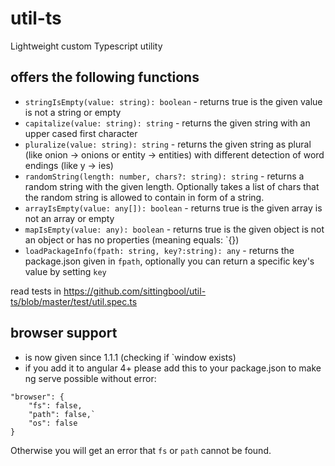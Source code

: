 # util-ts
Lightweight custom Typescript utility

## offers the following functions

- `stringIsEmpty(value: string): boolean` - returns true is the given value is not a string or empty
- `capitalize(value: string): string` - returns the given string with an upper cased first character
- `pluralize(value: string): string` - returns the given string as plural (like onion -> onions or entity -> entities) with different detection of word endings (like y -> ies)
- `randomString(length: number, chars?: string): string` - returns a random string with the given length. Optionally takes a list of chars that the random string is allowed to contain in form of a string.
- `arrayIsEmpty(value: any[]): boolean` - returns true is the given array is not an array or empty
- `mapIsEmpty(value: any): boolean` - returns true is the given object is not an object or has no properties (meaning equals: `{})
- `loadPackageInfo(fpath: string, key?:string): any` - returns the package.json given in `fpath`, optionally you can return a specific key's value by setting `key`

read tests in https://github.com/sittingbool/util-ts/blob/master/test/util.spec.ts

## browser support
- is now given since 1.1.1 (checking if `window exists)
- if you add it to angular 4+ please add this to your package.json to make ng serve possible without error:

```
"browser": {
    "fs": false,
    "path": false,`
    "os": false
}
```

Otherwise you will get an error that `fs` or `path` cannot be found.

